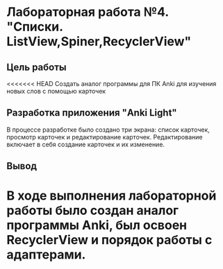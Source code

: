 # Лабораторная работа №4. "Списки. ListView,Spiner,RecyclerView"

## Цель работы
<<<<<<< HEAD
Создать аналог программы для ПК Anki для изучения новых слов с помощью карточек

## Разработка приложения "Anki Light"
В процессе разработке было создано три экрана: список карточек, просмотр карточек и редактирование карточек. Редактирование включает в себя создание карточек и их изменение.
## Вывод
В ходе выполнения лабораторной работы было создан аналог программы Anki, был освоен RecyclerView и порядок работы с адаптерами.
=======
